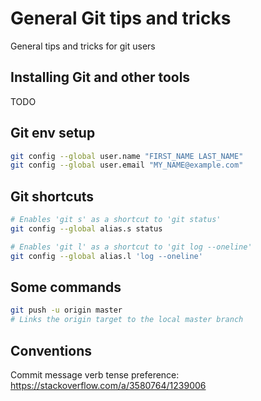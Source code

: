 # General Git tips and tricks

General tips and tricks for git users

## Installing Git and other tools

TODO

## Git env setup

```bash
git config --global user.name "FIRST_NAME LAST_NAME"
git config --global user.email "MY_NAME@example.com"
```

## Git shortcuts

```bash
# Enables 'git s' as a shortcut to 'git status'
git config --global alias.s status

# Enables 'git l' as a shortcut to 'git log --oneline'
git config --global alias.l 'log --oneline'
```

## Some commands

```bash
git push -u origin master
# Links the origin target to the local master branch
```

## Conventions

Commit message verb tense preference:
https://stackoverflow.com/a/3580764/1239006